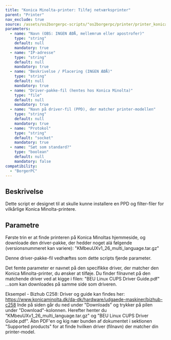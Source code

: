 ```yaml
---
title: "Konica Minolta-printer: Tilføj netværksprinter"
parent: "Printer"
nav_exclude: true
source: /assets/os2borgerpc-scripts/"os2borgerpc/printer/printer_konica_minolta_add.sh"
parameters:
  - name: "Navn (OBS: INGEN ÆØÅ, mellemrum eller apostrofer)"
    type: "string"
    default: null
    mandatory: true
  - name: "IP-adresse"
    type: "string"
    default: null
    mandatory: true
  - name: "Beskrivelse / Placering (INGEN ÆØÅ)"
    type: "string"
    default: null
    mandatory: true
  - name: "Driver-pakke-fil (hentes hos Konica Minolta)"
    type: "file"
    default: null
    mandatory: true
  - name: "Navn på driver-fil (PPD), der matcher printer-modellen"
    type: "string"
    default: null
    mandatory: true
  - name: "Protokol"
    type: "string"
    default: "socket"
    mandatory: true
  - name: "Sæt som standard?"
    type: "boolean"
    default: null
    mandatory: false
compatibility:
  - "BorgerPC"
---
```


## Beskrivelse
Dette script er designet til at skulle kunne installere en PPD og filter-filer for vilkårlige Konica Minolta-printere.

## Parametre
Første trin er at finde printeren på Konica Minoltas hjemmeside, og downloade den driver-pakke, der hedder noget alá følgende (versionsnummeret kan variere): "KMbeuUXv1_26_multi_language.tar.gz"

Denne driver-pakke-fil vedhæftes som dette scripts fjerde parameter.

Det femte parameter er navnet på den specifikke driver, der matcher den Konica Minolta-printer, du ønsker at tilføje. Du finder filnavnet på den matchende driver ved at kigge i filen:
"BEU Linux CUPS Driver Guide.pdf"
...som kan downloades på samme side som driveren.

Eksempel - Bizhub C258:
Driver og guide kan findes her:
https://www.konicaminolta.dk/da-dk/hardware/udgaede-maskiner/bizhub-c258
Inde på siden går du ned under "Downloads" og trykker på pilen under "Download"-kolonnen. Herefter henter du "KMbeuUXv1_26_multi_language.tar.gz" og "BEU Linux CUPS Driver Guide.pdf". 
Åbn PDF'en og kig nær bunden af dokumentet i sektionen "Supported products" for at finde hvilken driver (filnavn) der matcher din printer-model.


